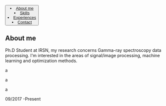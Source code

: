 <div class="menu">
        <div class="navbar-wrapper">
          <div class="container">
            <div class="navwrapper">
              <div class="navbar navbar-inverse navbar-static-top">
                <div class="container">
                  <div class="navbar-header">
                    <button type="button" class="navbar-toggle" data-toggle="collapse" data-target=".navbar-collapse">
                      <span class="icon-bar"></span>
                      <span class="icon-bar"></span>
                      <span class="icon-bar"></span>
<!--                     </button>
                    <a class="navbar-brand" href="#">导航</a>
                  </div>
                  <div class="navbar-collapse collapse">
                    <ul class="nav navbar-nav nav-justified">
                      <li class="first menuItem homeLink active">
                        <a href="#wrapper">Menu</a> -->
                      </li>
                      <li class="menuItem">
                        <a href="#aboutme">About me</a>
                      </li>
                      <li class="menuItem">
                        <a href="#skill">Skills</a>
                      </li>
                      <li class="menuItem">
                        <a href="#exprience">Experiences</a>
                      </li>
                      <li class="menuItem">
                        <a href="#contact">Contact</a>
                      </li>
                    </ul>
                  </div>
                </div>
              </div>
            </div>
          </div>
        </div>
      </div>
<section class="aboutme" id="aboutme">
      <div class="container">
        <div class="row">
          <div class=" col-xs-12 col-sm-12 col-md-12 col-lg-12 aboutCont">
            <div class="heading clearfix">
              <h2>About me</h2>
            </div>
            <div id="description">
              <p>
                Ph.D Student at IRSN, my research concerns Gamma-ray spectroscopy data processing. I'm interested in the areas of signal/image processing, machine learning and optimization methods. 
              </p>
              <p>
                a
              </p>
              <p>
               a
              </p>
              <p> a  </p>
            </div>
<!--             <a href="http://cody1991.github.io/index.html" class="btnDownload"> to </a> -->
<!--             <a href="https://github.com/cody1991" class="btnDownload"> to </a> -->
          </div>
        </div>
      <section class="exprience" id="exprience">
      <div class="container">
      <div class="row workDetails">
          <div class="col-xs-12 col-sm-3 col-md-2 col-lg-2">
            <div class="workYear">
              <span class="prevY">09/2017</span>
              <span class="afterY">-Present</span>
            </div>
          </div>
        </div>
      </div>
        
     
